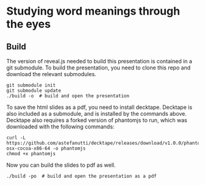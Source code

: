 # Studying word meanings through the eyes

## Build

The version of reveal.js needed to build this presentation is contained in a git submodule. To build the presentation, you need to clone this repo and download the relevant submodules.

    git submodule init
    git submodule update
    ./build -o  # build and open the presentation

To save the html slides as a pdf, you need to install decktape. Decktape is also included as a submodule, and is installed by the commands above. Decktape also requires a forked version of phantomjs to run, which was downloaded with the following commands:

    curl -L https://github.com/astefanutti/decktape/releases/download/v1.0.0/phantomjs-osx-cocoa-x86-64 -o phantomjs
    chmod +x phantomjs

Now you can build the slides to pdf as well.

    ./build -po  # build and open the presentation as a pdf
